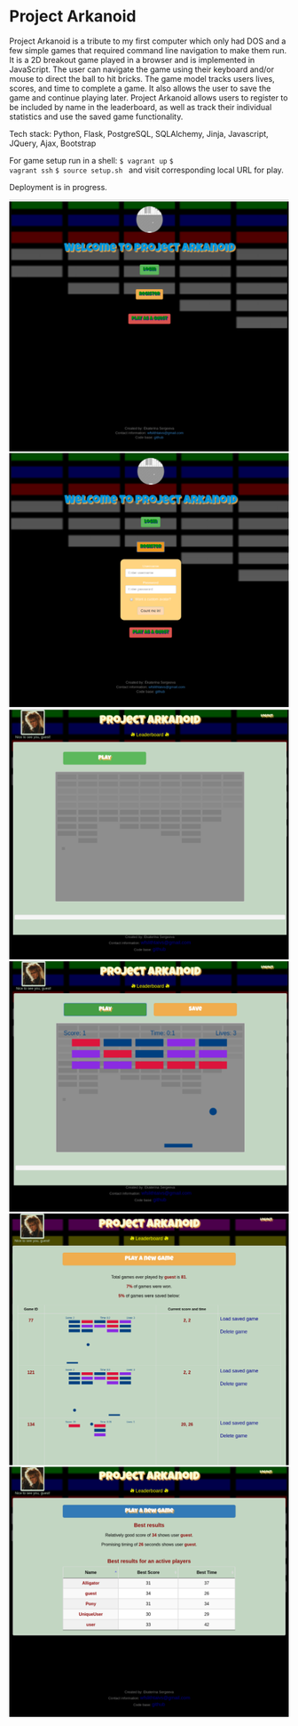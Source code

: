  
# Project Arkanoid

Project Arkanoid is a tribute to my first computer which only had DOS and a few simple games that required command line navigation to make them run. It is a 2D breakout game played in a browser and is implemented in JavaScript. The user can navigate the game using their keyboard and/or mouse to direct the ball to hit bricks. The game model tracks users lives, scores, and time to complete a game. It also allows the user to save the game and continue playing later. Project Arkanoid allows users to register to be included by name in the leaderboard, as well as track their individual statistics and use the saved game functionality.

Tech stack: Python, Flask, PostgreSQL, SQLAlchemy, Jinja, Javascript, JQuery, Ajax, Bootstrap

For game setup run in a shell: 
<code>$ vagrant up</code> 
<code>$ vagrant ssh</code> 
<code>$ source setup.sh </code>
and visit corresponding local URL for play.

Deployment is in progress.

<img src="screenshots/progress3.png">
<img src="screenshots/progress4.png">
<img src="screenshots/progress5.png">
<img src="screenshots/progress6.png">
<img src="screenshots/progress7.png">
<img src="screenshots/progress8.png">